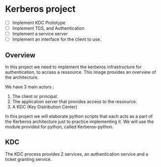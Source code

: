 # Kerberos project

- [ ] Implement KDC Prototype
- [ ] Implement TGS, and Authentication
- [ ] Implement a service server
- [ ] Implement an interface for the client to use.

## Overview

In this project we need to implement the kerberos infrastructure for authentication, to access a ressource.
This image provides an overview of the architecture.

We have 3 main actors :

1. The client or principal.
2. The application server that provides access to the ressource.
3. A KDC (Key Distribution Center)

In this project we will elaborate python scripts that each acts as a part of the Kerberos architecture just to practice implementing it.
We will use the module provided for python, called Kerberos-python.

## KDC

The KDC process provides 2 services, an authentication service and a ticket granting service.
